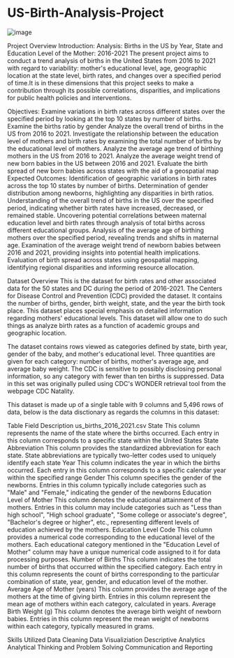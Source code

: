 # US-Birth-Analysis-Project
![image](https://github.com/user-attachments/assets/c2d97002-7dfa-401f-bbe6-739b22c4d340)

Project Overview
Introduction:
Analysis: Births in the US by Year, State and Education Level of the Mother: 2016-2021 The present project aims to conduct a trend analysis of births in the United States from 2016 to 2021 with regard to variability: mother's educational level, age, geographic location at the state level, birth rates, and changes over a specified period of time.It is in these dimensions that this project seeks to make a contribution through its possible correlations, disparities, and implications for public health policies and interventions.

Objectives:
Examine variations in birth rates across different states over the specified period by looking at the top 10 states by number of births.
Examine the births ratio by gender
Analyze the overall trend of births in the US from 2016 to 2021.
Investigate the relationship between the education level of mothers and birth rates by examining the total number of births by the educational level of mothers.
Analyze the average age trend of birthing mothers in the US from 2016 to 2021.
Analyze the average weight trend of new born babies in the US between 2016 and 2021.
Evaluate the birth spread of new born babies across states with the aid of a geospatial map
Expected Outcomes:
Identification of geographic variations in birth rates across the top 10 states by number of births.
Determination of gender distribution among newborns, highlighting any disparities in birth ratios.
Understanding of the overall trend of births in the US over the specified period, indicating whether birth rates have increased, decreased, or remained stable.
Uncovering potential correlations between maternal education level and birth rates through analysis of total births across different educational groups.
Analysis of the average age of birthing mothers over the specified period, revealing trends and shifts in maternal age.
Examination of the average weight trend of newborn babies between 2016 and 2021, providing insights into potential health implications.
Evaluation of birth spread across states using geospatial mapping, identifying regional disparities and informing resource allocation.


Dataset Overview
This is the dataset for birth rates and other associated data for the 50 states and DC during the period of 2016-2021. The Centers for Disease Control and Prevention (CDC) provided the dataset. It contains the number of births, gender, birth weight, state, and the year the birth took place. This dataset places special emphasis on detailed information regarding mothers' educational levels. This dataset will allow one to do such things as analyze birth rates as a function of academic groups and geographic location.

The dataset contains rows viewed as categories defined by state, birth year, gender of the baby, and mother's educational level. Three quantities are given for each category: number of births, mother's average age, and average baby weight. The CDC is sensitive to possibly disclosing personal information, so any category with fewer than ten births is suppressed. Data in this set was originally pulled using CDC's WONDER retrieval tool from the webpage CDC Natality.

This dataset is made up of a single table with 9 columns and 5,496 rows of data, below is the data disctionary as regards the columns in this dataset:

Table	Field	Description
us_births_2016_2021.csv	State	This column represents the name of the state where the births occurred. Each entry in this column corresponds to a specific state within the United States
State Abbreviation	This column provides the standardized abbreviation for each state. State abbreviations are typically two-letter codes used to uniquely identify each state
Year	This column indicates the year in which the births occurred. Each entry in this column corresponds to a specific calendar year within the specified range
Gender	This column specifies the gender of the newborns. Entries in this column typically include categories such as "Male" and "Female," indicating the gender of the newborns
Education Level of Mother	This column denotes the educational attainment of the mothers. Entries in this column may include categories such as "Less than high school", "High school graduate", "Some college or associate's degree", "Bachelor's degree or higher", etc., representing different levels of education achieved by the mothers.
Education Level Code	This column provides a numerical code corresponding to the educational level of the mothers. Each educational category mentioned in the "Education Level of Mother" column may have a unique numerical code assigned to it for data processing purposes.
Number of Births	This column indicates the total number of births that occurred within the specified category. Each entry in this column represents the count of births corresponding to the particular combination of state, year, gender, and education level of the mother.
Average Age of Mother (years)	This column provides the average age of the mothers at the time of giving birth. Entries in this column represent the mean age of mothers within each category, calculated in years.
Average Birth Weight (g)	This column denotes the average birth weight of newborn babies. Entries in this column represent the mean weight of newborns within each category, typically measured in grams.


Skills Utilized
Data Cleaning
Data Visualiziation
Descriptive Analytics
Analytical Thinking and Problem Solving
Communication and Reporting
